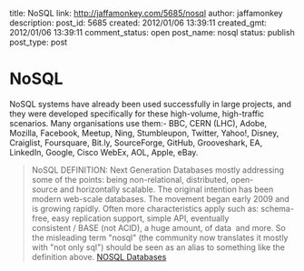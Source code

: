 title: NoSQL
link: http://jaffamonkey.com/5685/nosql
author: jaffamonkey
description: 
post_id: 5685
created: 2012/01/06 13:39:11
created_gmt: 2012/01/06 13:39:11
comment_status: open
post_name: nosql
status: publish
post_type: post

# NoSQL

NoSQL systems have already been used successfully in large projects, and they were developed specifically for these high-volume, high-traffic scenarios. Many organisations use them:- BBC, CERN (LHC), Adobe, Mozilla, Facebook, Meetup, Ning, Stumbleupon, Twitter, Yahoo!, Disney, Craiglist, Foursquare, Bit.ly, SourceForge, GitHub, Grooveshark, EA, LinkedIn, Google, Cisco WebEx, AOL, Apple, eBay. 

> NoSQL DEFINITION: Next Generation Databases mostly addressing some of the points: being non-relational, distributed, open-source and horizontally scalable. The original intention has been modern web-scale databases. The movement began early 2009 and is growing rapidly. Often more characteristics apply such as: schema-free, easy replication support, simple API, eventually consistent / BASE (not ACID), a huge amount, of data  and more. So the misleading term "nosql" (the community now translates it mostly with "not only sql") should be seen as an alias to something like the definition above. [ NOSQL Databases](http://nosql-database.org/)